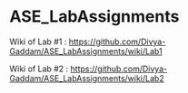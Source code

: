 # ASE_LabAssignments

Wiki of Lab #1 : https://github.com/Divya-Gaddam/ASE_LabAssignments/wiki/Lab1

Wiki of Lab #2 : https://github.com/Divya-Gaddam/ASE_LabAssignments/wiki/Lab2
